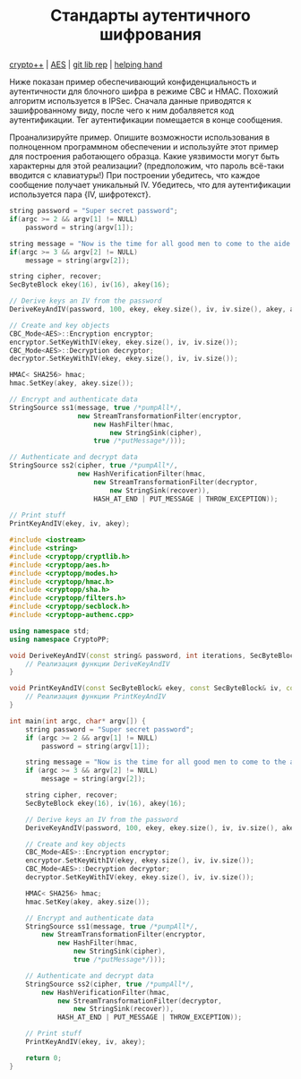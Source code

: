 # <p align = "center">Стандарты аутентичного шифрования</p>

[crypto++](https://www.cryptopp.com/) | [AES](https://www.cryptopp.com/wiki/Advanced_Encryption_Standard) | [git lib rep](https://github.com/weidai11/cryptopp) | [helping hand](https://www.youtube.com/watch?v=5XE4zEN-WKg)

Ниже показан пример обеспечивающий конфиденциальность и аутентичности для блочного шифра в режиме CBC и HMAC. Похожий алгоритм используется в IPSec. Сначала данные приводятся к зашифрованному виду, после чего к ним добалвяется код аутентификации. Тег аутентификации помещается в конце сообщения.

Проанализируйте пример. Опишите возможности использования в полноценном программном обеспечении и используйте этот пример для построения работающего образца. Какие уязвимости могут быть характерны для этой реализации? (предположим, что пароль всё-таки вводится с клавиатуры!) При построении убедитесь, что каждое сообщение получает уникальный IV. Убедитесь, что для аутентификации используется пара {IV, шифротекст}.

```cpp
string password = "Super secret password";
if(argc >= 2 && argv[1] != NULL)
    password = string(argv[1]);

string message = "Now is the time for all good men to come to the aide of their country";
if(argc >= 3 && argv[2] != NULL)
    message = string(argv[2]);

string cipher, recover;
SecByteBlock ekey(16), iv(16), akey(16);

// Derive keys an IV from the password
DeriveKeyAndIV(password, 100, ekey, ekey.size(), iv, iv.size(), akey, akey.size());

// Create and key objects
CBC_Mode<AES>::Encryption encryptor;
encryptor.SetKeyWithIV(ekey, ekey.size(), iv, iv.size());
CBC_Mode<AES>::Decryption decryptor;
decryptor.SetKeyWithIV(ekey, ekey.size(), iv, iv.size());

HMAC< SHA256> hmac;
hmac.SetKey(akey, akey.size());

// Encrypt and authenticate data
StringSource ss1(message, true /*pumpAll*/,
                 new StreamTransformationFilter(encryptor,
                     new HashFilter(hmac,
                         new StringSink(cipher),
                     true /*putMessage*/)));

// Authenticate and decrypt data
StringSource ss2(cipher, true /*pumpAll*/,
                 new HashVerificationFilter(hmac,
                     new StreamTransformationFilter(decryptor,
                         new StringSink(recover)),
                     HASH_AT_END | PUT_MESSAGE | THROW_EXCEPTION));
    
// Print stuff
PrintKeyAndIV(ekey, iv, akey);
```

```cpp
#include <iostream>
#include <string>
#include <cryptopp/cryptlib.h>
#include <cryptopp/aes.h>
#include <cryptopp/modes.h>
#include <cryptopp/hmac.h>
#include <cryptopp/sha.h>
#include <cryptopp/filters.h>
#include <cryptopp/secblock.h>
#include <cryptopp-authenc.cpp>

using namespace std;
using namespace CryptoPP;

void DeriveKeyAndIV(const string& password, int iterations, SecByteBlock& ekey, size_t ekeySize, SecByteBlock& iv, size_t ivSize, SecByteBlock& akey, size_t akeySize) {
    // Реализация функции DeriveKeyAndIV
}

void PrintKeyAndIV(const SecByteBlock& ekey, const SecByteBlock& iv, const SecByteBlock& akey) {
    // Реализация функции PrintKeyAndIV
}

int main(int argc, char* argv[]) {
    string password = "Super secret password";
    if (argc >= 2 && argv[1] != NULL)
        password = string(argv[1]);

    string message = "Now is the time for all good men to come to the aide of their country";
    if (argc >= 3 && argv[2] != NULL)
        message = string(argv[2]);

    string cipher, recover;
    SecByteBlock ekey(16), iv(16), akey(16);

    // Derive keys an IV from the password
    DeriveKeyAndIV(password, 100, ekey, ekey.size(), iv, iv.size(), akey, akey.size());

    // Create and key objects
    CBC_Mode<AES>::Encryption encryptor;
    encryptor.SetKeyWithIV(ekey, ekey.size(), iv, iv.size());
    CBC_Mode<AES>::Decryption decryptor;
    decryptor.SetKeyWithIV(ekey, ekey.size(), iv, iv.size());

    HMAC< SHA256> hmac;
    hmac.SetKey(akey, akey.size());

    // Encrypt and authenticate data
    StringSource ss1(message, true /*pumpAll*/,
        new StreamTransformationFilter(encryptor,
            new HashFilter(hmac,
                new StringSink(cipher),
                true /*putMessage*/)));

    // Authenticate and decrypt data
    StringSource ss2(cipher, true /*pumpAll*/,
        new HashVerificationFilter(hmac,
            new StreamTransformationFilter(decryptor,
                new StringSink(recover)),
            HASH_AT_END | PUT_MESSAGE | THROW_EXCEPTION));

    // Print stuff
    PrintKeyAndIV(ekey, iv, akey);

    return 0;
}
```
